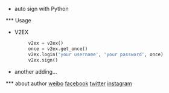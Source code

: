 * auto sign with Python

*** Usage
* V2EX
  ```python
       v2ex = v2ex()
       once = v2ex.get_once()
       v2ex.login('your username', 'your password', once)
       v2ex.sign()
  ```
* another adding...

*** about author
[weibo](http://weibo.com/234224964)
[facebook](http://facebook.com/FaithCSGO)
[twitter](http://twitter.com/FaithCSGO)
[instagram](http://instagram.com/faith0725)
